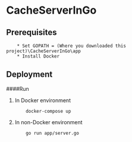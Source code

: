# CacheServerInGo

## Prerequisites

```
    * Set GOPATH = (Where you downloaded this project)\CacheServerInGo\app
    * Install Docker
```

## Deployment

####Run
1. In Docker environment
    
    ```
        docker-compose up
    ```

2. In non-Docker environment

    ```
        go run app/server.go
    ```